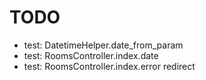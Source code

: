 # TODO
* test: DatetimeHelper.date_from_param
* test: RoomsController.index.date
* test: RoomsController.index.error redirect

